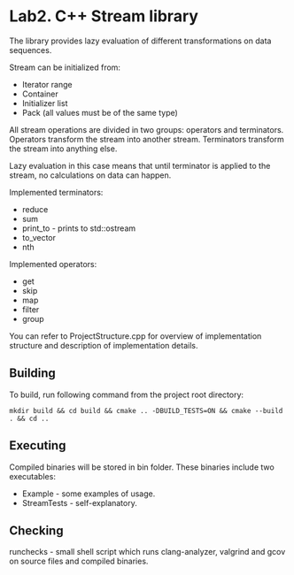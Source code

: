 # Lab2. C++ Stream library

The library provides lazy evaluation of different transformations on data sequences.

Stream can be initialized from:

* Iterator range
* Container
* Initializer list
* Pack (all values must be of the same type)

All stream operations are divided in two groups: operators and terminators. Operators transform the stream into another stream. Terminators transform the stream into anything else.

Lazy evaluation in this case means that until terminator is applied to the stream, no calculations on data can happen.

Implemented terminators:

* reduce
* sum
* print_to - prints to std::ostream
* to_vector
* nth

Implemented operators:

* get
* skip
* map
* filter
* group

You can refer to ProjectStructure.cpp for overview of implementation structure and description of implementation details.

## Building

To build, run following command from the project root directory:

```
mkdir build && cd build && cmake .. -DBUILD_TESTS=ON && cmake --build . && cd ..
```

## Executing

Compiled binaries will be stored in bin folder. These binaries include two executables:

* Example - some examples of usage.
* StreamTests - self-explanatory.

## Checking

runchecks - small shell script which runs clang-analyzer, valgrind and gcov on source files and compiled binaries.
